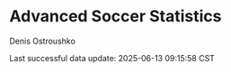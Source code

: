 # Advanced Soccer Statistics
Denis Ostroushko

<!-- gfm -->

Last successful data update: 2025-06-13 09:15:58 CST
